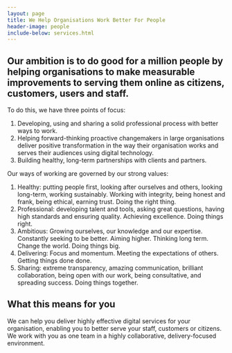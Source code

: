 ```yaml
---
layout: page
title: We Help Organisations Work Better For People
header-image: people
include-below: services.html
---
```


<h2 class="sub-heading">Our ambition is to do good for a million people by helping organisations to make measurable improvements to serving them online as citizens, customers, users and staff.</h2>

To do this, we have three points of focus:

1. Developing, using and sharing a solid professional process with better ways to work.
2. Helping forward-thinking proactive changemakers in large organisations deliver positive transformation in the way their organisation works and serves their audiences using digital technology.
3. Building healthy, long-term partnerships with clients and partners.

Our ways of working are governed by our strong values:

1. Healthy: putting people first, looking after ourselves and others, looking long-term, working sustainably. Working with integrity, being honest and frank, being ethical, earning trust. Doing the right thing.
2. Professional: developing talent and tools, asking great questions, having high standards and ensuring quality. Achieving excellence. Doing things right.
3. Ambitious: Growing ourselves, our knowledge and our expertise. Constantly seeking to be better. Aiming higher. Thinking long term. Change the world. Doing things big.
4. Delivering: Focus and momentum. Meeting the expectations of others. Getting things done done.
5. Sharing: extreme transparency, amazing communication, brilliant collaboration, being open with our work, being consultative, and spreading success. Doing things together.


<h2 class="sub-heading">What this means for you</h2>

We can help you deliver highly effective digital services for your organisation, enabling you to better serve your staff, customers or citizens. We work with you as one team in a highly collaborative, delivery-focused environment.
